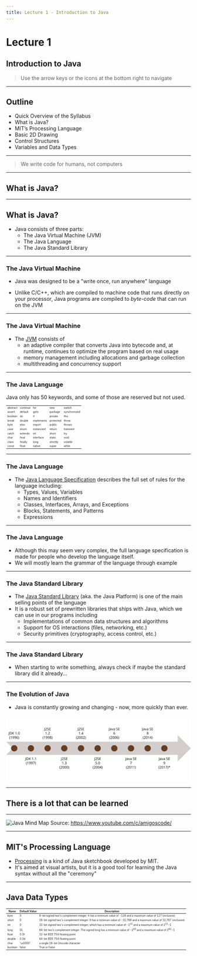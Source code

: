 ```yaml
---
title: Lecture 1 - Introduction to Java
---
```

# Lecture 1
## Introduction to Java
> Use the arrow keys or the icons at the bottom right to navigate
---
## Outline
- Quick Overview of the Syllabus
- What is Java?
- MIT’s Processing Language
- Basic 2D Drawing
- Control Structures
- Variables and Data Types

---
> We write code for humans, not computers

---

## What is Java?

----

## What is Java?

- Java consists of three parts:
  - The Java Virtual Machine (JVM)
  - The Java Language
  - The Java Standard Library

----
### The Java Virtual Machine

  - Java was designed to be a "write once, run anywhere" language

  - Unlike C/C++, which are compiled to machine code that runs directly
  on your processor, Java programs are compiled to _byte-code_ that can
  run on the JVM

----
### The Java Virtual Machine
  - The
  [JVM](https://docs.oracle.com/en/java/javase/17/vm/java-virtual-machine-technology-overview.html) consists of
    - an adaptive compiler that converts Java into bytecode and, at runtime,
    continues to optimize the program based on real usage
    - memory management including allocations and garbage collection
    - multithreading and concurrency support

----
### The Java Language

  Java only has 50 keywords, and some of those are reserved but not used.

  <style>table {font-size: .5em;}</style>
  |         |           |   |     |          |
  |---------|-----------|---|-----|----------|
  | abstract | continue | for | new | switch |
  | assert | default | goto | package | synchronized |
  | boolean | do | if | private | this |
  | break | double | implements | protected | throw |
  | byte | else | import | public | throws |
  | case | enum | instanceof | return | transient |
  | catch | extends | int | short | try |
  | char | final | interface | static | void |
  | class | finally | long | strictfp | volatile |
  | const | float | native | super | while |

----
### The Java Language

  - The [Java Language
  Specification](https://docs.oracle.com/javase/specs/jls/se17/html/index.html) 
  describes the full set of rules for the language including:
    - Types, Values, Variables
    - Names and Identifiers
    - Classes, Interfaces, Arrays, and Exceptions
    - Blocks, Statements, and Patterns
    - Expressions

----
### The Java Language

  - Although this may seem very complex, the full language specification is 
  made for people who develop the language itself.
  - We will mostly learn the grammar of the language through example

----
### The Java Standard Library

- The [Java Standard
Library](https://docs.oracle.com/en/java/javase/17/docs/api/index.html) (aka.
the Java Platform) is one
of the main selling points of the language
- It is a robust set of prewritten libraries that ships with Java, which we can
use in our programs including
  - Implementations of common data structures and algorithms
  - Support for OS interactions (files, networking, etc.)
  - Security primitives (cryptography, access control, etc.)

----
### The Java Standard Library

  - When starting to write something, always check if maybe the standard library
  did it already...

----
### The Evolution of Java

  - Java is constantly growing and changing - now, more quickly than ever.

![Java Timeline](Java_Timeline.png)


---
## There is a lot that can be learned

---
  ![Java Mind Map](https://user-images.githubusercontent.com/40702606/128173820-1402ea9d-03a3-4453-b96e-6b147a2c2043.png)
Source: https://www.youtube.com/c/amigoscode/

---
## MIT's Processing Language

  - [Processing](https://processing.org/) is a kind of Java sketchbook developed
  by MIT.
  - It's aimed at visual artists, but it is a good tool for learning the Java
  syntax without all the "ceremony"


---
## Java Data Types

  | Name|Default Value|Description |
  |---------|------------------|------------------|
  | byte|0|8-bit signed two's complement integer. It has a minimum value of -128 and a maximum value of 127 (inclusive) |
  | short|0|16-bit signed two's complement integer. It has a minimum value of -32,768 and a maximum value of 32,767 (inclusive) |
  | int|0|32-bit signed two's complement integer, which has a minimum value of -2<sup>31</sup> and a maximum value of 2<sup>31</sup>-1 |
  | long|0L|64-bit two's complement integer. The signed long has a minimum value of -2<sup>63</sup> and a maximum value of 2<sup>63</sup>-1 |
  | float|0.0f|32-bit IEEE 754 floating point |
  | double|0.0d|64-bit IEEE 754 floating point |
  | char|'\u0000'|a single 16-bit Unicode character |
  | boolean|false|True or False |
